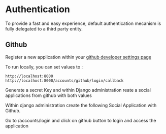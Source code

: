 # Authentication

To provide a fast and easy experience, default authentication mecanism is fully delegated to a third party entity.

## Github

Register a new application within your [github developer settings page](https://github.com/settings/developers)

To run locally, you can set values to : 

```
http://localhost:8000
http://localhost:8000/accounts/github/login/callback
```

Generate a secret Key and within Django administration reate a social applications from github with both values

Within django administration create the following Social Application with Github.

Go to /accounts/login and click on github button to login and access the application